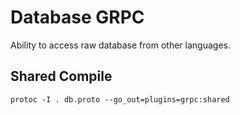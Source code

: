 # Database GRPC

Ability to access raw database from other languages.

## Shared Compile

```
protoc -I . db.proto --go_out=plugins=grpc:shared
```